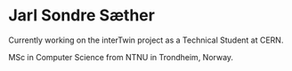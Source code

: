 # Jarl Sondre Sæther
Currently working on the interTwin project as a Technical Student at CERN. 

MSc in Computer Science from NTNU in Trondheim, Norway. 




<!--
**jarlsondre/jarlsondre** is a ✨ _special_ ✨ repository because its `README.md` (this file) appears on your GitHub profile.

Here are some ideas to get you started:

- 🔭 I’m currently working on ...
- 🌱 I’m currently learning ...
- 👯 I’m looking to collaborate on ...
- 🤔 I’m looking for help with ...
- 💬 Ask me about ...
- 📫 How to reach me: ...
- 😄 Pronouns: ...
- ⚡ Fun fact: ...
-->
